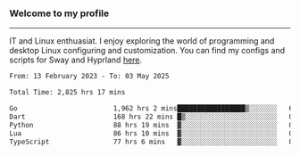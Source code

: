 ### Welcome to my profile

---

IT and Linux enthuasiat. I enjoy exploring the world of programming and desktop Linux configuring and customization. You can find my configs and scripts for Sway and Hyprland [here](https://github.com/uroborosq/mess-of-linux-configurations).

<!-- <div display="block">
 	<img align="left" width="48%" alt="isocalendar" src=".github/metrics/isocalendar_metrics.svg" />
	<img align="center" width="48%" alt="contributions" src=".github/metrics/contributions_metrics.svg" />
	<img align="center" alt="languages" src=".github/metrics/languages_metrics.svg" />
</div> -->

<!-- ![](https://komarev.com/ghpvc/?username=uroborosq&color=success&style=flat-square) -->
<!-- [](https://img.shields.io/github/last-commit/uroborosq/uroborosq?label=Profile%20updated&style=flat-square) -->

<!--START_SECTION:waka-->

```txt
From: 13 February 2023 - To: 03 May 2025

Total Time: 2,825 hrs 17 mins

Go                        1,962 hrs 2 mins█████████████████▒░░░░░░░   68.83 %
Dart                      168 hrs 22 mins █▒░░░░░░░░░░░░░░░░░░░░░░░   05.91 %
Python                    88 hrs 19 mins  ▓░░░░░░░░░░░░░░░░░░░░░░░░   03.10 %
Lua                       86 hrs 10 mins  ▓░░░░░░░░░░░░░░░░░░░░░░░░   03.02 %
TypeScript                77 hrs 6 mins   ▓░░░░░░░░░░░░░░░░░░░░░░░░   02.70 %
```

<!--END_SECTION:waka-->
